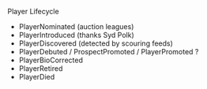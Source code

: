 Player Lifecycle

* PlayerNominated (auction leagues)
* PlayerIntroduced (thanks Syd Polk)
* PlayerDiscovered (detected by scouring feeds)
* PlayerDebuted / ProspectPromoted / PlayerPromoted ?
* PlayerBioCorrected
* PlayerRetired
* PlayerDied

